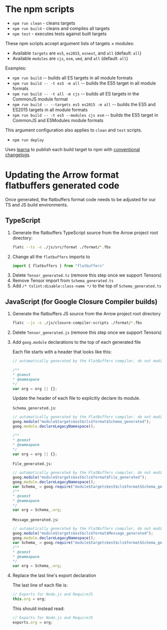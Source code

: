 <!---
  Licensed to the Apache Software Foundation (ASF) under one
  or more contributor license agreements.  See the NOTICE file
  distributed with this work for additional information
  regarding copyright ownership.  The ASF licenses this file
  to you under the Apache License, Version 2.0 (the
  "License"); you may not use this file except in compliance
  with the License.  You may obtain a copy of the License at

    http://www.apache.org/licenses/LICENSE-2.0

  Unless required by applicable law or agreed to in writing,
  software distributed under the License is distributed on an
  "AS IS" BASIS, WITHOUT WARRANTIES OR CONDITIONS OF ANY
  KIND, either express or implied.  See the License for the
  specific language governing permissions and limitations
  under the License.
-->

# The npm scripts

* `npm run clean` - cleans targets
* `npm run build` - cleans and compiles all targets
* `npm test` - executes tests against built targets

These npm scripts accept argument lists of targets × modules:

* Available `targets` are `es5`, `es2015`, `esnext`, and `all` (default: `all`)
* Available `modules` are `cjs`, `esm`, `umd`, and `all` (default: `all`)

Examples:

* `npm run build` -- builds all ES targets in all module formats
* `npm run build -- -t es5 -m all` -- builds the ES5 target in all module formats
* `npm run build -- -t all -m cjs` -- builds all ES targets in the CommonJS module format
* `npm run build -- --targets es5 es2015 -m all` -- builds the ES5 and ES2015 targets in all module formats
* `npm run build -- -t es5 --modules cjs esm` -- builds the ES5 target in CommonJS and ESModules module formats

This argument configuration also applies to `clean` and `test` scripts.

* `npm run deploy`

Uses [learna](https://github.com/lerna/lerna) to publish each build target to npm with [conventional](https://conventionalcommits.org/) [changelogs](https://github.com/conventional-changelog/conventional-changelog/tree/master/packages/conventional-changelog-cli).

# Updating the Arrow format flatbuffers generated code

Once generated, the flatbuffers format code needs to be adjusted for our TS and JS build environments.

## TypeScript

1. Generate the flatbuffers TypeScript source from the Arrow project root directory:
    ```sh
    flatc --ts -o ./js/src/format ./format/*.fbs
    ```
1. Change all the `flatbuffers` imports to
    ```ts
    import { flatbuffers } from "flatbuffers"
    ```
1. Delete `Tensor_generated.ts` (remove this step once we support Tensors)
1. Remove Tensor import from `Schema_generated.ts`
1. Add `/* tslint:disable:class-name */` to the top of `Schema_generated.ts`

## JavaScript (for Google Closure Compiler builds)

1. Generate the flatbuffers JS source from the Arrow project root directory
    ```sh
    flatc --js -o ./js/closure-compiler-scripts ./format/*.fbs
    ```
1. Delete `Tensor_generated.js` (remove this step once we support Tensors)
1. Add `goog.module` declarations to the top of each generated file

    Each file starts with a header that looks like this:
    ```js
    // automatically generated by the FlatBuffers compiler, do not modify

    /**
    * @const
    * @namespace
    */
    var org = org || {};
    ```

    Update the header of each file to explicitly declare its module.

    `Schema_generated.js`:
    ```js
    // automatically generated by the FlatBuffers compiler, do not modify
    goog.module("module$targets$es5$cls$format$Schema_generated");
    goog.module.declareLegacyNamespace();

    /**
    * @const
    * @namespace
    */
    var org = org || {};
    ```

    `File_generated.js`:

    ```js
    // automatically generated by the FlatBuffers compiler, do not modify
    goog.module("module$targets$es5$cls$format$File_generated");
    goog.module.declareLegacyNamespace();
    var Schema_ = goog.require("module$targets$es5$cls$format$Schema_generated");
    /**
    * @const
    * @namespace
    */
    var org = Schema_.org;
    ```

    `Message_generated.js`:

    ```js
    // automatically generated by the FlatBuffers compiler, do not modify
    goog.module("module$targets$es5$cls$format$Message_generated");
    goog.module.declareLegacyNamespace();
    var Schema_ = goog.require("module$targets$es5$cls$format$Schema_generated");
    /**
    * @const
    * @namespace
    */
    var org = Schema_.org;
    ```

1. Replace the last line's export declaration

    The last line of each file is:

    ```js
    // Exports for Node.js and RequireJS
    this.org = org;
    ```

    This should instead read:

    ```js
    // Exports for Node.js and RequireJS
    exports.org = org;
    ```